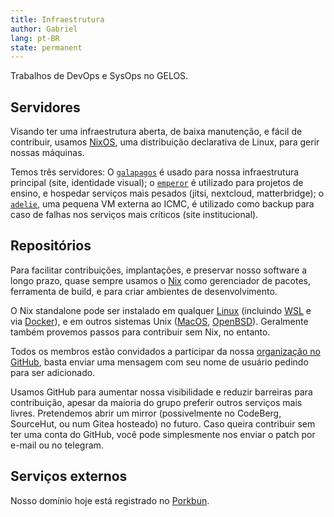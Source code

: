 ```yaml
---
title: Infraestrutura
author: Gabriel
lang: pt-BR
state: permanent
---
```


Trabalhos de DevOps e SysOps no GELOS.

## Servidores

Visando ter uma infraestrutura aberta, de baixa manutenção, e fácil de contribuir, usamos [NixOS](https://nixos.org), uma distribuição declarativa de Linux, para gerir nossas máquinas.

Temos três servidores: O [`galapagos`](https://github.com/gelos-icmc/monorepo/tree/main/hosts/servers/galapagos) é usado para nossa infraestrutura principal (site, identidade visual); o [`emperor`](https://github.com/gelos-icmc/monorepo/tree/main/hosts/servers/emperor) é utilizado para projetos de ensino, e hospedar serviços mais pesados (jitsi, nextcloud, matterbridge); o [`adelie`](https://github.com/gelos-icmc/monorepo/tree/main/hosts/servers/adelie), uma pequena VM externa ao ICMC, é utilizado como backup para caso de falhas nos serviços mais críticos (site institucional).

## Repositórios

Para facilitar contribuições, implantações, e preservar nosso software a longo prazo, quase sempre usamos o [Nix](https://nixos.org/guides/how-nix-works.html) como gerenciador de pacotes, ferramenta de build, e para criar ambientes de desenvolvimento.

O Nix standalone pode ser instalado em qualquer [Linux](https://nixos.org/download.html#nix-install-linux) (incluindo [WSL](https://nixos.org/download.html#nix-install-windows) e via [Docker](https://nixos.org/download.html#nix-install-docker)), e em outros sistemas Unix ([MacOS](https://nixos.org/download.html#nix-install-macos), [OpenBSD](https://openports.pl/path/sysutils/nix)). Geralmente também provemos passos para contribuir sem Nix, no entanto.

Todos os membros estão convidados a participar da nossa [organização no GitHub](https://github.com/gelos-icmc), basta enviar uma mensagem com seu nome de usuário pedindo para ser adicionado.

Usamos GitHub para aumentar nossa visibilidade e reduzir barreiras para contribuição, apesar da maioria do grupo preferir outros serviços mais livres. Pretendemos abrir um mirror (possivelmente no CodeBerg, SourceHut, ou num Gitea hosteado) no futuro. Caso queira contribuir sem ter uma conta do GitHub, você pode simplesmente nos enviar o patch por e-mail ou no telegram.

## Serviços externos

Nosso domínio hoje está registrado no [Porkbun](https://porkbun.com).
